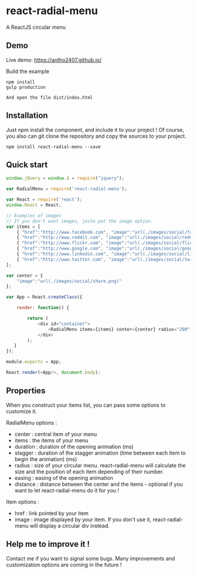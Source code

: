 react-radial-menu
=====

A ReactJS circular menu

## Demo

Live demo: https://antho2407.github.io/

Build the example

```
npm install
gulp production

And open the file dist/index.html
```

## Installation

Just npm install the component, and include it to your project !
Of course, you also can git clone the repository and copy the sources to your project.

```
npm install react-radial-menu --save
```

## Quick start

``` javascript
window.jQuery = window.$ = require("jquery");

var RadialMenu = require('react-radial-menu');

var React = require('react');
window.React = React;

// Examples of images
// If you don't want images, juste put the image option.
var items = [
	{ "href":"http://www.facebook.com", "image":"url(./images/social/facebook.png)"},
	{ "href":"http://www.reddit.com", "image":"url(./images/social/reddit.png)"},
	{ "href":"http://www.flickr.com", "image":"url(./images/social/flickr.png)"},
	{ "href":"http://www.google.com", "image":"url(./images/social/googleplus.png)"},
	{ "href":"http://www.linkedin.com", "image":"url(./images/social/linkedin.png)"},
	{ "href":"http://www.twitter.com", "image":"url(./images/social/twitter.png)"}
];

var center = {
	"image":"url(./images/social/share.png)"
};

var App = React.createClass({

	render: function() {

		return (
			<div id="container">
    			<RadialMenu items={items} center={center} radius="200" />
    		</div>
    	);
   }
});

module.exports = App;

React.render(<App/>, document.body);
```

## Properties
When you construct your items list, you can pass some options to customize it.

RadialMenu options :

- center : central item of your menu
- items : the items of your menu
- duration : duration of the opening animation (ms)
- stagger : duration of the stagger animation (time between each item to begin the animation) (ms)
- radius : size of your circular menu. react-radial-menu will calculate the size and the position of each item depending of their number.
- easing : easing of the opening animation
- distance : distance between the center and the items - optional if you want to let react-radial-menu do it for you !

Item options :

- href : link pointed by your item
- image : image displayed by your item. If you don't use it, react-radial-menu will display a circular div instead.


## Help me to improve it !

Contact me if you want to signal some bugs.
Many improvements and customization options are coming in the future !
